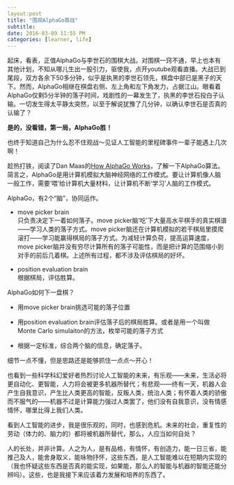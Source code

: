 ```yaml
---
layout:post
title: "围观AlphaGo首战"
subtitle: 
date: 2016-03-09 11:55 PM
categories: [learner, life]
---
```

起床，看表，正值AlphaGo与李世石的围棋大战。对围棋一窍不通，早上也本有其他计划，不知从哪儿生出一股引力，驱使我，点开youtube观看直播。大战已到尾段，双方各余下50多分钟，似乎是执黑的李世石领先，棋盘中部已是黑子的天下。然而，AlphaGo相继在棋盘右侧、左上角和左下角发力，占据江山。眼看着AlphaGo仅剩5分半钟的落子时间，戏剧性的一幕发生了，执黑的李世石投白子认输。一切发生得太平静太突然，以至于解说犹豫了几分钟，以确认李世石是否真的认输了？  

**是的，没看错，第一局，AlphaGo胜！**  

也终于知道自己为什么忍不住观战～见证人工智能的里程碑事件一辈子能遇上几次啊！      

趁热打铁，阅读了Dan Maas的[How AlphaGo Works](https://www.dcine.com/2016/01/28/alphago/)，了解一下AlphaGo算法。简言之，AlphaGo是用计算机模拟大脑神经网络的工作模式。要让计算机像人脑一般工作，需要‘喂’给计算机大量材料，让计算机不断‘学习’人脑的工作模式。  

AlphaGo，有2个“脑”，协同运作。  

- move picker brain  
只负责决定下一着如何落子。move picker脑‘吃’下大量高水平棋手的真实棋谱——学习人类的落子方式。move picker脑还在计算机模拟的若干棋局里摸爬滚打——学习能赢得棋局的落子方式。为减轻计算负荷，提高运算速度，move picker脑并没有穷尽计算所有的落子可能性，而是把计算的范围缩小到对手的前后几着棋。上述所有过程，都不涉及评估棋局的好坏。


- position evaluation brain  
根据棋局，评估胜算。  

AlphaGo如何下一盘棋？    


- 用move picker brain挑选可能的落子位置    



- 用position evaluation brain评估落子后的棋局胜算。或者是用一个叫做Monte Carlo simulaiton的方法，枚举可能的落子方式  



- 根据一定标准，综合两个脑的信息，确定落子。  

细节一点不懂，但是思路还是能够抓住一点点～开心！  

也看到一些科学科幻爱好者热烈讨论人工智能的未来，有乐观——未来，生活必将更自动化、更智能，人力将会被更多机器所替代；有悲观——终有一天，机器人会产生自我意识，产生比人类更高的智能，反叛人类，统治人类；有怀着人类的骄傲而不服气的——机器不过是计算能力强过人类罢了，他们没有自我意识，没有情感情怀，哪里比得上我们人类。  

看到人工智能的进步，我是很乐观的，同时，也感到危机。未来的社会，重复性的劳动（体力的、脑力的）都将被机器所替代，那么，人应当如何自处？  

人的长处，并非计算。人之为人，是有品格，有情怀，有创造力，能一日三省，能推己及人，能舍身取义，能咏物抒怀，这些东西，是人工智能难以在短期内实现的（我也怀疑这些东西是否真的能实现，如果能，那么人的智能与机器的智能还能分辨吗）。这些，也是我接下来应该着力发展和培养的东西了。



  

